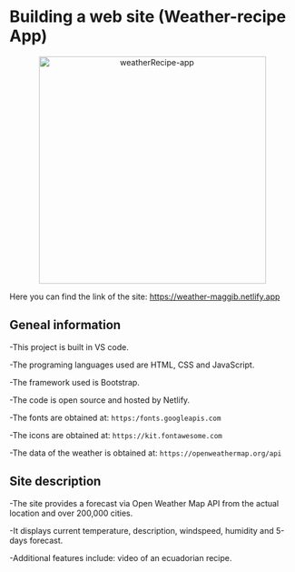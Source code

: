 # Building a web site (Weather-recipe App)
        
<p align="center">
  <img src="https://s3.amazonaws.com/shecodesio-production/uploads/files/000/029/918/original/weather.png?1648048352"
        alt="weatherRecipe-app" alt="Edit Building Page (screenshot)" height="400"
</p>

Here you can find the link of the site: https://weather-maggib.netlify.app

## Geneal information

-This project is built in VS code.

-The programing languages used are HTML, CSS and JavaScript.
     
-The framework used is Bootstrap.
        
-The code is open source and hosted by Netlify.

-The fonts are obtained at: `https:/fonts.googleapis.com`

-The icons are obtained at: `https://kit.fontawesome.com`
        
-The data of the weather is obtained at: `https://openweathermap.org/api`


## Site description

-The site provides a forecast via Open Weather Map API from the actual location and over 200,000 cities. 
        
-It displays current temperature, description, windspeed, humidity and  5-days forecast.
        
-Additional features include: video of an ecuadorian recipe.
        

